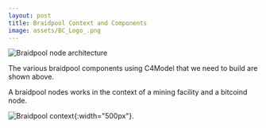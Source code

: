 ```yaml
---
layout: post
title: Braidpool Context and Components
image: assets/BC_Logo_.png
---
```


![Braidpool node architecture](/assets/architecture/braidpool_node.png)

The various braidpool components using C4Model that we need to build
are shown above.

A braidpool nodes works in the context of a mining facility and a
bitcoind node.

![Braidpool context](/assets/architecture/braidpool_context.png){:width="500px"}.


